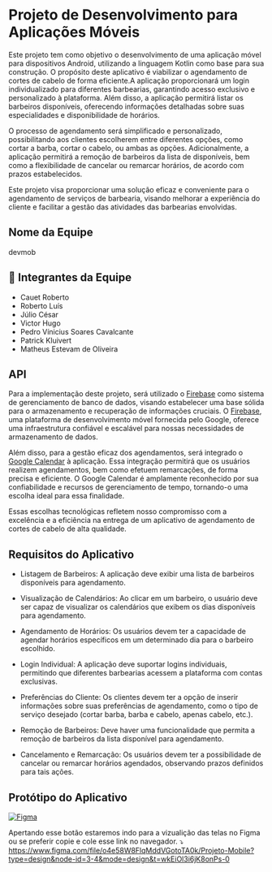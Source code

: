 
# Projeto de Desenvolvimento para Aplicações Móveis

Este projeto tem como objetivo o desenvolvimento de uma aplicação móvel para dispositivos Android, utilizando a linguagem Kotlin como base para sua construção. O propósito deste aplicativo é viabilizar o agendamento de cortes de cabelo de forma eficiente.A aplicação proporcionará um login individualizado para diferentes barbearias, garantindo acesso exclusivo e personalizado à plataforma. Além disso, a aplicação permitirá listar os barbeiros disponíveis, oferecendo informações detalhadas sobre suas especialidades e disponibilidade de horários.

O processo de agendamento será simplificado e personalizado, possibilitando aos clientes escolherem entre diferentes opções, como cortar a barba, cortar o cabelo, ou ambas as opções.
Adicionalmente, a aplicação permitirá a remoção de barbeiros da lista de disponíveis, bem como a flexibilidade de cancelar ou remarcar horários, de acordo com prazos estabelecidos.

Este projeto visa proporcionar uma solução eficaz e conveniente para o agendamento de serviços de barbearia, visando melhorar a experiência do cliente e facilitar a gestão das atividades das barbearias envolvidas.

## Nome da Equipe
devmob


## 🚀 Integrantes da Equipe 

- Cauet Roberto
- Roberto Luís
- Júlio César
- Victor Hugo
- Pedro Vínicius Soares Cavalcante
- Patrick Kluivert
- Matheus Estevam de Oliveira


## API
Para a implementação deste projeto, será utilizado o [Firebase](https://firebase.google.com/?gad=1&gclid=CjwKCAjw9-6oBhBaEiwAHv1QvLedly1LZD4fsCi1DU-kGTsvNkcEaibP2_1kO2QYvSq6tWrrXi1pzRoCjS0QAvD_BwE&gclsrc=aw.ds) como sistema de gerenciamento de banco de dados, visando estabelecer uma base sólida para o armazenamento e recuperação de informações cruciais. O [Firebase](https://firebase.google.com/?gad=1&gclid=CjwKCAjw9-6oBhBaEiwAHv1QvLedly1LZD4fsCi1DU-kGTsvNkcEaibP2_1kO2QYvSq6tWrrXi1pzRoCjS0QAvD_BwE&gclsrc=aw.ds), uma plataforma de desenvolvimento móvel fornecida pelo Google, oferece uma infraestrutura confiável e escalável para nossas necessidades de armazenamento de dados.

Além disso, para a gestão eficaz dos agendamentos, será integrado o [Google Calendar](https://developers.google.com/calendar/api/guides/overview) à aplicação. Essa integração permitirá que os usuários realizem agendamentos, bem como efetuem remarcações, de forma precisa e eficiente. O Google Calendar é amplamente reconhecido por sua confiabilidade e recursos de gerenciamento de tempo, tornando-o uma escolha ideal para essa finalidade.

Essas escolhas tecnológicas refletem nosso compromisso com a excelência e a eficiência na entrega de um aplicativo de agendamento de cortes de cabelo de alta qualidade.

## Requisitos do Aplicativo
- Listagem de Barbeiros:
A aplicação deve exibir uma lista de barbeiros disponíveis para agendamento.

- Visualização de Calendários:
Ao clicar em um barbeiro, o usuário deve ser capaz de visualizar os calendários que exibem os dias disponíveis para agendamento.

- Agendamento de Horários:
Os usuários devem ter a capacidade de agendar horários específicos em um determinado dia para o barbeiro escolhido.

- Login Individual:
A aplicação deve suportar logins individuais, permitindo que diferentes barbearias acessem a plataforma com contas exclusivas.

- Preferências do Cliente:
Os clientes devem ter a opção de inserir informações sobre suas preferências de agendamento, como o tipo de serviço desejado (cortar barba, barba e cabelo, apenas cabelo, etc.).

- Remoção de Barbeiros:
Deve haver uma funcionalidade que permita a remoção de barbeiros da lista disponível para agendamento.

- Cancelamento e Remarcação:
Os usuários devem ter a possibilidade de cancelar ou remarcar horários agendados, observando prazos definidos para tais ações.

## Protótipo do Aplicativo
<a href="https://www.figma.com/file/o4e58W8FlqMddVGotoTA0k/Projeto-Mobile?type=design&node-id=3-4&mode=design&t=wkEiOl3i6jK8onPs-0" target="_blank"><img src="https://img.shields.io/badge/Figma-F24E1E?style=for-the-badge&logo=figma&logoColor=white" alt="Figma"></a>

Apertando esse botão estaremos indo para a vizualição das telas no Figma ou se preferir copie e cole esse link no navegador. ⤵
https://www.figma.com/file/o4e58W8FlqMddVGotoTA0k/Projeto-Mobile?type=design&node-id=3-4&mode=design&t=wkEiOl3i6jK8onPs-0


